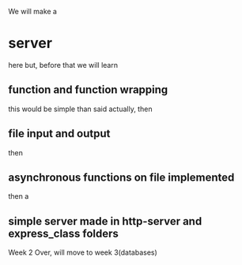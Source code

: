 We will make a 
# server 
here but, before that we will learn

## function and function wrapping
this would be simple than said actually, then
## file input and output
then 
## asynchronous functions on file implemented

then a 
## simple server made in http-server and express_class folders

Week 2 Over, will move to week 3(databases)
